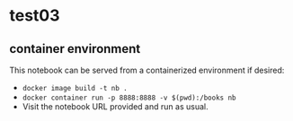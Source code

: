 # test03

## container environment

This notebook can be served from a containerized environment if desired:

 - `docker image build -t nb .`
 - `docker container run -p 8888:8888 -v $(pwd):/books nb`
 - Visit the notebook URL provided and run as usual.